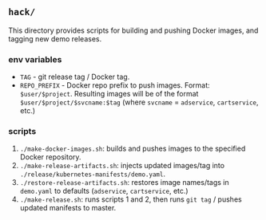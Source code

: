 ## `hack/` 

This directory provides scripts for building and pushing Docker images, and tagging new demo
releases. 

### env variables 

- `TAG` - git release tag / Docker tag. 
- `REPO_PREFIX` - Docker repo prefix to push images. Format: `$user/$project`.  Resulting images will be of the
  format `$user/$project/$svcname:$tag` (where `svcname` = `adservice`, `cartservice`,
  etc.)

### scripts 

1. `./make-docker-images.sh`: builds and pushes images to the specified Docker repository.
2. `./make-release-artifacts.sh`: injects updated images/tag into 
   `./release/kubernetes-manifests/demo.yaml`. 
3. `./restore-release-artifacts.sh`: restores image names/tags in `demo.yaml` to defaults
   (`adservice`, `cartservice`, etc.) 
4. `./make-release.sh`: runs scripts 1 and 2, then runs `git tag` / pushes updated manifests to master.
